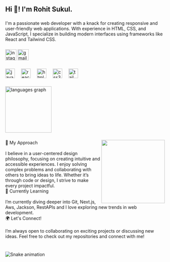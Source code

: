 <h2 align="left">Hi 👋! I'm Rohit Sukul.</h2>

###

<p align="left">I'm a passionate web developer with a knack for creating responsive and user-friendly web applications. With experience in HTML, CSS, and JavaScript, I specialize in building modern interfaces using frameworks like React and Tailwind CSS.</p>

###

<div align="left">
  <img src="https://img.shields.io/static/v1?message=Instagram&logo=instagram&label=&color=E4405F&logoColor=white&labelColor=&style=for-the-badge" height="35" alt="instagram logo"  />
  <img src="https://img.shields.io/static/v1?message=Gmail&logo=gmail&label=&color=D14836&logoColor=white&labelColor=&style=for-the-badge" height="35" alt="gmail logo"  />
</div>

###

<div align="left">
  <img src="https://cdn.jsdelivr.net/gh/devicons/devicon/icons/javascript/javascript-original.svg" height="30" alt="javascript logo"  />
  <img width="12" />
  <img src="https://cdn.jsdelivr.net/gh/devicons/devicon/icons/react/react-original.svg" height="30" alt="react logo"  />
  <img width="12" />
  <img src="https://cdn.jsdelivr.net/gh/devicons/devicon/icons/html5/html5-original.svg" height="30" alt="html5 logo"  />
  <img width="12" />
  <img src="https://cdn.jsdelivr.net/gh/devicons/devicon/icons/css3/css3-original.svg" height="30" alt="css3 logo"  />
  <img width="12" />
  <img src="https://skillicons.dev/icons?i=tailwind" height="30" alt="tailwindcss logo"  />
</div>

###

<div align="left">
  <img src="https://github-readme-stats.vercel.app/api/top-langs?username=hackrskill&locale=en&hide_title=false&layout=compact&card_width=320&langs_count=5&theme=gruvbox_light&hide_border=false" height="146" alt="languages graph"  />
</div>

###

<img align="right" height="200" src="https://camo.githubusercontent.com/2366b34bb903c09617990fb5fff4622f3e941349e846ddb7e73df872a9d21233/68747470733a2f2f63646e2e6472696262626c652e636f6d2f75736572732f3733303730332f73637265656e73686f74732f363538313234332f6176656e746f2e676966"  />

###

<p align="left">🚀 My Approach<br><br>I believe in a user-centered design philosophy, focusing on creating intuitive and accessible experiences. I enjoy solving complex problems and collaborating with others to bring ideas to life. Whether it’s through code or design, I strive to make every project impactful.<br>🌱 Currently Learning<br><br>I’m currently diving deeper into  Git, Next.js, Aws, Jackson, RestAPIs  and I love exploring new trends in web development.<br>🌍 Let's Connect!<br><br>I’m always open to collaborating on exciting projects or discussing new ideas. Feel free to check out my repositories and connect with me!</p>

###

<br clear="both">

<img src="https://raw.githubusercontent.com/hackrskill/hackrskill/output/snake.svg" alt="Snake animation" />

###
